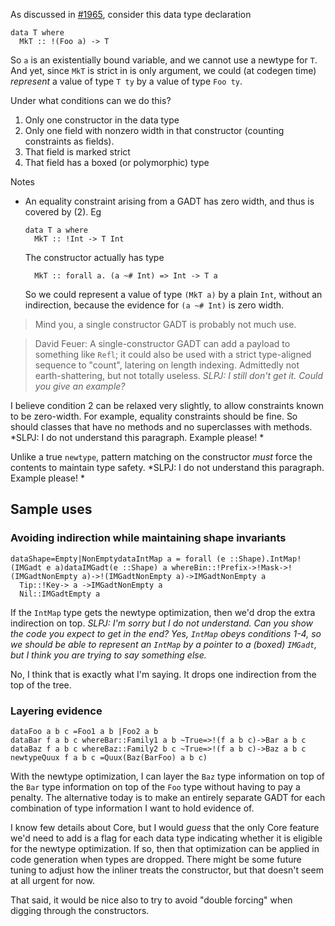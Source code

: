 
As discussed in [ \#1965](https://ghc.haskell.org/trac/ghc/ticket/1965), consider this data type declaration

```wiki
data T where
  MkT :: !(Foo a) -> T
```


So `a` is an existentially bound variable, and we cannot use a newtype for `T`.  And yet, since `MkT` is strict in is only argument, we could (at codegen time) *represent* a value of type `T ty` by a value of type `Foo ty`.  


Under what conditions can we do this? 

1. Only one constructor in the data type
1. Only one field with nonzero width in that constructor (counting constraints as fields).
1. That field is marked strict
1. That field has a boxed (or polymorphic) type


Notes

- An equality constraint arising from a GADT has zero width, and thus is covered by (2).  Eg

  ```wiki
  data T a where
    MkT :: !Int -> T Int
  ```

  The constructor actually has type

  ```wiki
    MkT :: forall a. (a ~# Int) => Int -> T a
  ```

  So we could represent a value of type `(MkT a)` by a plain `Int`, without an indirection, because the evidence for `(a ~# Int)` is zero width.

>
> Mind you, a single constructor GADT is probably not much use.

>
> David Feuer: A single-constructor GADT can add a payload to something like `Refl`; it could also be used with a strict type-aligned sequence to "count", latering on length indexing. Admittedly not earth-shattering, but not totally useless. *SLPJ: I still don't get it.  Could you give an example?*


I believe condition 2 can be relaxed very slightly, to allow constraints known to be zero-width. For example, equality constraints should be fine. So should classes that have no methods and no superclasses with methods.  *SLPJ: I do not understand this paragraph.  Example please! *


Unlike a true `newtype`, pattern matching on the constructor *must* force the contents to maintain type safety. *SLPJ: I do not understand this paragraph.  Example please! *

## Sample uses

### Avoiding indirection while maintaining shape invariants

```
dataShape=Empty|NonEmptydataIntMap a = forall (e ::Shape).IntMap!(IMGadt e a)dataIMGadt(e ::Shape) a whereBin::!Prefix->!Mask->!(IMGadtNonEmpty a)->!(IMGadtNonEmpty a)->IMGadtNonEmpty a
  Tip::!Key-> a ->IMGadtNonEmpty a
  Nil::IMGadtEmpty a
```


If the `IntMap` type gets the newtype optimization, then we'd drop the extra indirection on top. *SLPJ: I'm sorry but I do not understand.  Can you show the code you expect to get in the end?  Yes, `IntMap` obeys conditions 1-4, so we should be able to represent an `IntMap` by a pointer to a (boxed) `IMGadt`, but I think you are trying to say something else.*


No, I think that is exactly what I'm saying. It drops one indirection from the top of the tree.

### Layering evidence

```
dataFoo a b c =Foo1 a b |Foo2 a b
dataBar f a b c whereBar::Family1 a b ~True=>!(f a b c)->Bar a b c
dataBaz f a b c whereBaz::Family2 b c ~True=>!(f a b c)->Baz a b c
newtypeQuux f a b c =Quux(Baz(BarFoo) a b c)
```


With the newtype optimization, I can layer the `Baz` type information on top of the `Bar` type information on top of the `Foo` type without having to pay a penalty. The alternative today is to make an entirely separate GADT for each combination of type information I want to hold evidence of.


I know few details about Core, but I would *guess* that the only Core feature we'd need to add is a flag for each data type indicating whether it is eligible for the newtype optimization. If so, then that optimization can be applied in code generation when types are dropped. There might be some future tuning to adjust how the inliner treats the constructor, but that doesn't seem at all urgent for now.


That said, it would be nice also to try to avoid "double forcing" when digging through the constructors.
